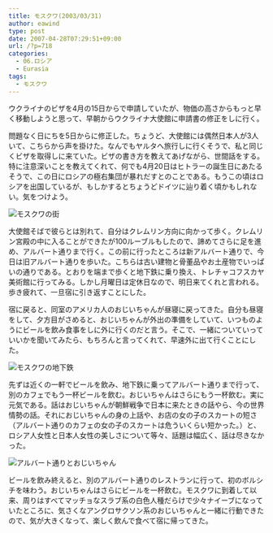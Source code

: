 ```yaml
---
title: モスクワ(2003/03/31)
author: eawind
type: post
date: 2007-04-28T07:29:51+09:00
url: /?p=718
categories:
  - 06.ロシア
  - Eurasia
tags:
  - モスクワ
---
```

ウクライナのビザを4月の15日からで申請していたが、物価の高さからもっと早く移動しようと思って、早朝からウクライナ大使館に申請書の修正をしに行く。

問題なく日にちを5日からに修正した。ちょうど、大使館には偶然日本人が3人いて、こちらから声を掛けた。なんでもヤルタへ旅行しに行くそうで、私と同じくビザを取得しに来ていた。ビザの書き方を教えてあげながら、世間話をする。特に注意深いことを教えてくれて、何でも4月20日はヒトラーの誕生日にあたるそうで、この日にロシアの極右集団が暴れだすとのことである。もうこの頃はロシアを出国しているが、もしかするとちょうどドイツに辿り着く頃かもしれない。気をつけよう。

![モスクワの街](/img/wp/2007/04/200303311333481.jpg)

大使館そばで彼らとは別れて、自分はクレムリン方向に向かって歩く。クレムリン宮殿の中に入ることができたが100ルーブルもしたので、諦めてさらに足を進め、アルバート通りまで行く。この前に行ったところは新アルバート通りで、今日は旧アルバート通りを歩いた。こちらは古い建物と骨董品やお土産物でいっぱいの通りである。とおりを端まで歩くと地下鉄に乗り換え、トレチャコフスカヤ美術館に行ってみる。しかし月曜日は定休日なので、明日来てくれと言われる。歩き疲れて、一旦宿に引き返すことにした。

宿に戻ると、同室のアメリカ人のおじいちゃんが昼寝に戻ってきた。自分も昼寝をして、夕方目がさめると、おじいちゃんが外出の準備をしていて、いつものようにビールを飲み食事をしに外に行くのだと言う。そこで、一緒についていっていいかを聞いてみたら、もちろんと言ってくれて、早速外に出て行くことにした。

![モスクワの地下鉄](/img/wp/2007/04/200303311407341.jpg)

先ずは近くの一軒でビールを飲み、地下鉄に乗ってアルバート通りまで行って、別のカフェでもう一杯ビールを飲む。おじいちゃんはさらにもう一杯飲む。実に元気である。話はおじいちゃんが朝鮮戦争で日本に来たときの話やら、今の世界情勢の話。それにおじいちゃんの身の上話や、お店の女の子のスカートの短さ（アルバート通りのカフェの女の子のスカートは危ういくらい短かった。）と、ロシア人女性と日本人女性の美しさについて等々、話題は幅広く、話は尽きなかった。

![アルバート通りとおじいちゃん](/img/wp/2007/04/200303312227201.jpg)

ビールを飲み終えると、別のアルバート通りのレストランに行って、初のボルシチを味わう。おじいちゃんはさらにビールを一杯飲む。モスクワに到着して以来、周りはすべてマッチョなスラブ系の白色人種だらけで少々ナイーブになっていたところに、気さくなアングロサクソン系のおじいちゃんと一緒に行動できたので、気が大きくなって、楽しく飲んで食べて宿に帰ってきた。
